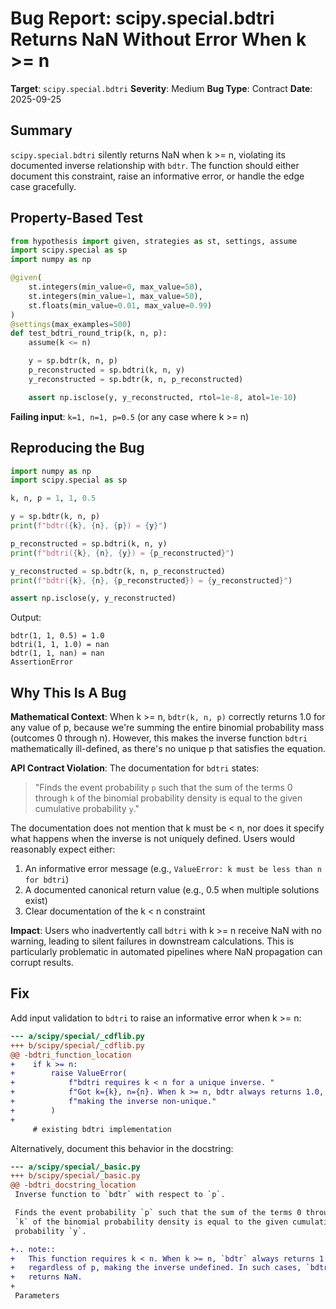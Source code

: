 # Bug Report: scipy.special.bdtri Returns NaN Without Error When k >= n

**Target**: `scipy.special.bdtri`
**Severity**: Medium
**Bug Type**: Contract
**Date**: 2025-09-25

## Summary

`scipy.special.bdtri` silently returns NaN when k >= n, violating its documented inverse relationship with `bdtr`. The function should either document this constraint, raise an informative error, or handle the edge case gracefully.

## Property-Based Test

```python
from hypothesis import given, strategies as st, settings, assume
import scipy.special as sp
import numpy as np

@given(
    st.integers(min_value=0, max_value=50),
    st.integers(min_value=1, max_value=50),
    st.floats(min_value=0.01, max_value=0.99)
)
@settings(max_examples=500)
def test_bdtri_round_trip(k, n, p):
    assume(k <= n)

    y = sp.bdtr(k, n, p)
    p_reconstructed = sp.bdtri(k, n, y)
    y_reconstructed = sp.bdtr(k, n, p_reconstructed)

    assert np.isclose(y, y_reconstructed, rtol=1e-8, atol=1e-10)
```

**Failing input**: `k=1, n=1, p=0.5` (or any case where k >= n)

## Reproducing the Bug

```python
import numpy as np
import scipy.special as sp

k, n, p = 1, 1, 0.5

y = sp.bdtr(k, n, p)
print(f"bdtr({k}, {n}, {p}) = {y}")

p_reconstructed = sp.bdtri(k, n, y)
print(f"bdtri({k}, {n}, {y}) = {p_reconstructed}")

y_reconstructed = sp.bdtr(k, n, p_reconstructed)
print(f"bdtr({k}, {n}, {p_reconstructed}) = {y_reconstructed}")

assert np.isclose(y, y_reconstructed)
```

Output:
```
bdtr(1, 1, 0.5) = 1.0
bdtri(1, 1, 1.0) = nan
bdtr(1, 1, nan) = nan
AssertionError
```

## Why This Is A Bug

**Mathematical Context**: When k >= n, `bdtr(k, n, p)` correctly returns 1.0 for any value of p, because we're summing the entire binomial probability mass (outcomes 0 through n). However, this makes the inverse function `bdtri` mathematically ill-defined, as there's no unique p that satisfies the equation.

**API Contract Violation**: The documentation for `bdtri` states:

> "Finds the event probability `p` such that the sum of the terms 0 through `k` of the binomial probability density is equal to the given cumulative probability `y`."

The documentation does not mention that k must be < n, nor does it specify what happens when the inverse is not uniquely defined. Users would reasonably expect either:

1. An informative error message (e.g., `ValueError: k must be less than n for bdtri`)
2. A documented canonical return value (e.g., 0.5 when multiple solutions exist)
3. Clear documentation of the k < n constraint

**Impact**: Users who inadvertently call `bdtri` with k >= n receive NaN with no warning, leading to silent failures in downstream calculations. This is particularly problematic in automated pipelines where NaN propagation can corrupt results.

## Fix

Add input validation to `bdtri` to raise an informative error when k >= n:

```diff
--- a/scipy/special/_cdflib.py
+++ b/scipy/special/_cdflib.py
@@ -bdtri_function_location
+    if k >= n:
+        raise ValueError(
+            f"bdtri requires k < n for a unique inverse. "
+            f"Got k={k}, n={n}. When k >= n, bdtr always returns 1.0, "
+            f"making the inverse non-unique."
+        )
+
     # existing bdtri implementation
```

Alternatively, document this behavior in the docstring:

```diff
--- a/scipy/special/_basic.py
+++ b/scipy/special/_basic.py
@@ -bdtri_docstring_location
 Inverse function to `bdtr` with respect to `p`.

 Finds the event probability `p` such that the sum of the terms 0 through
 `k` of the binomial probability density is equal to the given cumulative
 probability `y`.

+.. note::
+   This function requires k < n. When k >= n, `bdtr` always returns 1.0
+   regardless of p, making the inverse undefined. In such cases, `bdtri`
+   returns NaN.
+
 Parameters
```